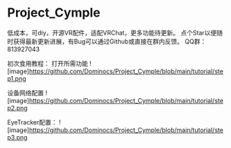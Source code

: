 # Project_Cymple
低成本，可diy，开源VR配件，适配VRChat，更多功能待更新。
点个Star以便随时获得最新更新进展，有Bug可以通过Github或直接在群内反馈。
QQ群：813927043

初次食用教程：
打开所需功能
![image]https://github.com/Dominocs/Project_Cymple/blob/main/tutorial/step1.png

设备网络配置
![image]https://github.com/Dominocs/Project_Cymple/blob/main/tutorial/step2.png

EyeTracker配置：
![image]https://github.com/Dominocs/Project_Cymple/blob/main/tutorial/step3.png